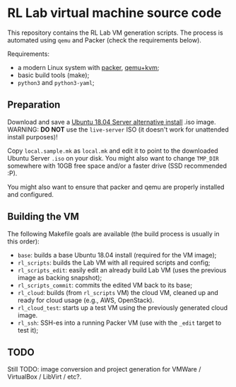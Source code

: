 # RL Lab virtual machine source code

This repository contains the RL Lab VM generation scripts.
The process is automated using `qemu` and Packer (check the requirements below).

Requirements:
 - a modern Linux system with [packer](https://packer.io/), [qemu+kvm](https://qemu.org/);
 - basic build tools (make);
 - `python3` and `python3-yaml`;

## Preparation

Download and save a [Ubuntu 18.04 Server alternative
install](http://cdimage.ubuntu.com/releases/18.04.3/release/) .iso image.
WARNING: **DO NOT** use the `live-server` ISO (it doesn't work for unattended
install purposes)!

Copy `local.sample.mk` as `local.mk` and edit it to point to the downloaded
Ubuntu Server `.iso` on your disk. You might also want to change `TMP_DIR` somewhere
with 10GB free space and/or a faster drive (SSD recommended :P).

You might also want to ensure that packer and qemu are properly installed and
configured.

## Building the VM

The following Makefile goals are available (the build process is usually in this
order):

- `base`: builds a base Ubuntu 18.04 install (required for the VM image);
- `rl_scripts`: builds the Lab VM with all required scripts and config;
- `rl_scripts_edit`: easily edit an already build Lab VM (uses the previous
  image as backing snapshot);
- `rl_scripts_commit`: commits the edited VM back to its base;
- `rl_cloud`: builds (from `rl_scripts` VM) the cloud VM, cleaned up and ready
  for cloud usage (e.g., AWS, OpenStack).
- `rl_cloud_test`: starts up a test VM using the previously generated cloud
  image.
- `rl_ssh`: SSH-es into a running Packer VM (use with the `_edit` target
  to test it);

## TODO

Still TODO: image conversion and project generation for VMWare / VirtualBox
/ LibVirt / etc?.

